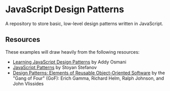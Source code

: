 JavaScript Design Patterns
==========================

A repository to store basic, low-level design patterns written in JavaScript.

## Resources

These examples will draw heavily from the following resources:

* [Learning JavaScript Design Patterns](http://addyosmani.com/resources/essentialjsdesignpatterns/book/) by Addy Osmani
* [JavaScript Patterns](http://shop.oreilly.com/product/9780596806767.do) by Stoyan Stefanov
* [Design Patterns: Elements of Reusable Object-Oriented Software](http://www.amazon.com/Design-Patterns-Elements-Reusable-Object-Oriented/dp/0201633612) by the "Gang of Four" (GoF): Erich Gamma, Richard Helm, Ralph Johnson, and John Vlissides